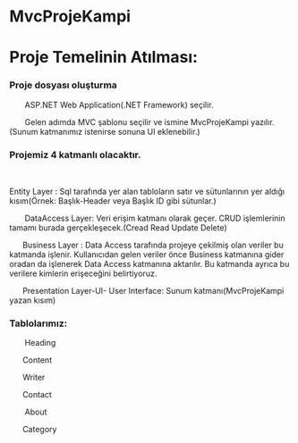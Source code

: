 # MvcProjeKampi
<h1>Proje Temelinin Atılması: </h1>
<h3>Proje dosyası oluşturma </h3><p>
  &nbsp;&nbsp; &nbsp;&nbsp;&nbsp; ASP.NET Web Application(.NET Framework) seçilir.<p>
  &nbsp;&nbsp; &nbsp;&nbsp;&nbsp; Gelen adımda MVC şablonu seçilir ve ismine MvcProjeKampi yazılır.(Sunum katmanımız istenirse sonuna UI eklenebilir.)<p>
 
<h3>Projemiz 4 katmanlı olacaktır. </h3><p>
    &nbsp;&nbsp; &nbsp;&nbsp;&nbsp; <p>Entity Layer :  Sql tarafında yer alan tabloların satır ve sütunlarının yer aldığı kısım(Örnek: Başlık-Header veya Başlık ID gibi sütunlar.) <p>
    &nbsp;&nbsp; &nbsp;&nbsp;&nbsp; DataAccess Layer: Veri erişim katmanı olarak geçer. CRUD işlemlerinin tamamı burada gerçekleşecek.(Cread Read Update Delete) <p>
     &nbsp;&nbsp; &nbsp;&nbsp;&nbsp;Business Layer : Data Access tarafında projeye çekilmiş olan veriler bu katmanda işlenir. Kullanıcıdan gelen veriler önce Business katmanına gider oradan da             işlenerek Data Access katmanına aktarılır. Bu katmanda ayrıca bu verilere kimlerin erişeceğini belirtiyoruz. <p>
     &nbsp;&nbsp; &nbsp;&nbsp;&nbsp;Presentation Layer-UI- User Interface: Sunum katmanı(MvcProjeKampi yazan kısım) <p>
    
<h3>Tablolarımız:</h3> <p>
    &nbsp;&nbsp; &nbsp;&nbsp;&nbsp; Heading<p> 
   &nbsp;&nbsp; &nbsp;&nbsp;&nbsp;Content <p>
   &nbsp;&nbsp;&nbsp;&nbsp;&nbsp; Writer <p>
   &nbsp;&nbsp;&nbsp;&nbsp;&nbsp; Contact <p>
   &nbsp;&nbsp;&nbsp;&nbsp; &nbsp; About <p>
   &nbsp;&nbsp;&nbsp;&nbsp;&nbsp; Category<p>
